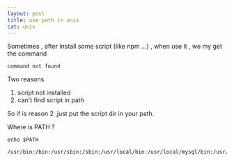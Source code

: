 ```yaml
---
layout: post
title: use path in unix
cat: unix
---
```


Sometimes , after install some script (like npm ...) , when use it , we my get the command

    command not found

Two reasons
1. script not installed
2. can't find script in path

So if is reason 2 ,just put the script dir in your path.


Where is PATH ?

    echo $PATH

    /usr/bin:/bin:/usr/sbin:/sbin:/usr/local/bin:/usr/local/mysql/bin:/usr/include/include:/usr/include:/Users/mac/pear/bin:/usr/local/git/bin:/Library/Frameworks/Python.framework/Versions/2.7/bin
